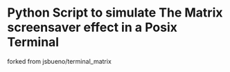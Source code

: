  Python Script to simulate The Matrix screensaver effect in a Posix Terminal
============================================================================
forked from jsbueno/terminal_matrix
